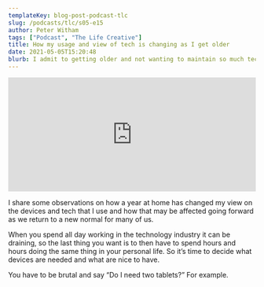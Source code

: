 ```yaml
---
templateKey: blog-post-podcast-tlc
slug: /podcasts/tlc/s05-e15
author: Peter Witham
tags: ["Podcast", "The Life Creative"]
title: How my usage and view of tech is changing as I get older
date: 2021-05-05T15:20:48
blurb: I admit to getting older and not wanting to maintain so much tech gear. A few thoughts in this episode of The Life Creative Podcast.
---
```


<iframe src="https://open.spotify.com/embed-podcast/episode/0kazsbeoIMZprWrgdpGF7m" width="100%" height="232" frameborder="0" allowtransparency="true" allow="encrypted-media"></iframe>

I share some observations on how a year at home has changed my view on the devices and tech that I use and how that may be affected going forward as we return to a new normal for many of us.

When you spend all day working in the technology industry it can be draining, so the last thing you want is to then have to spend hours and hours doing the same thing in your personal life. So it’s time to decide what devices are needed and what are nice to have.

You have to be brutal and say “Do I need two tablets?” For example.